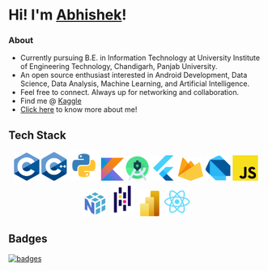 # Hi! I'm [Abhishek](https://its-me-abhishek.github.io/portfolio/)!
### About
- Currently pursuing B.E. in Information Technology at University Institute of Engineering Technology, Chandigarh, Panjab University.
- An open source enthusiast interested in Android Development, Data Science, Data Analysis, Machine Learning, and Artificial Intelligence.
- Feel free to connect. Always up for networking and collaboration.
- Find me @ [Kaggle](https://www.kaggle.com/anotherabhishek007)
- [Click here](https://its-me-abhishek.github.io/portfolio/) to know more about me!

## Tech Stack
<p align="center">
  <img src="./assets/c.svg" width="50rem" title="C">
  <img src="./assets/c++.svg" width="50rem" title="CPP">
  <img src="./assets/python.svg" width="60rem" title="Python">
  <img src="./assets/kotlin.svg" width="45rem" title="Kotlin">
  <img src="./assets/as.svg" width="45rem" title="Android Studio">
  <img src="./assets/flutter.svg" width="50rem" title="Flutter">
  <img src="./assets/firebase.svg" width="50rem" height="45rem" title="Firebase">
  <img src="./assets/dart.png" width="50rem" title="Dart">
  <img src="./assets/js.svg" width="50rem" title="Javascript">
  <img src="./assets/numpy.svg" width="50rem" title="Numpy">
  <img src="./assets/pandas.svg" width="50rem" title="Pandas">
  <img src="./assets/powerbi.svg" width="50rem" title="PowerBI">
  <img src="./assets/react.svg" width="50rem" title="React">
</p>

## Badges
[![badges](https://holopin.me/cooolguy31)](https://holopin.io/@cooolguy31)
